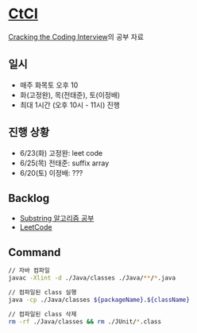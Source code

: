 # [CtCI](https://github.com/careercup/CtCI-6th-Edition)

[Cracking the Coding Interview](http://www.yes24.com/Product/Goods/44305533)의 공부 자료

## 일시

- 매주 화목토 오후 10
- 화(고정완), 목(전태준), 토(이정배)
- 최대 1시간 (오후 10시 - 11시) 진행

## 진행 상황

- 6/23(화) 고정완: leet code
- 6/25(목) 전태준: suffix array
- 6/20(토) 이정배: ???

## Backlog

- [Substring 알고리즘 공부](http://1ambda.github.io/algorithm/algorithm-part2-4/)
- [LeetCode](https://leetcode.com/explore/featured/card/top-interview-questions-easy)

## Command

```sh
// 자바 컴파일
javac -Xlint -d ./Java/classes ./Java/**/*.java

// 컴파일된 class 실행
java -cp ./Java/classes ${packageName}.${className}

// 컴파일된 class 삭제
rm -rf ./Java/classes && rm ./JUnit/*.class
```
